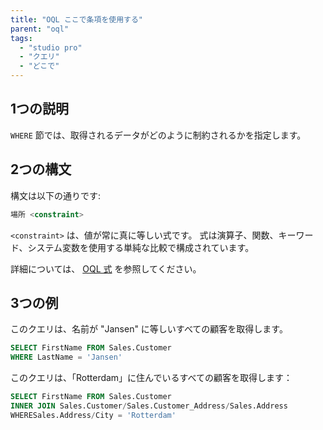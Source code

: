 ```yaml
---
title: "OQL ここで条項を使用する"
parent: "oql"
tags:
  - "studio pro"
  - "クエリ"
  - "どこで"
---
```


## 1つの説明

`WHERE` 節では、取得されるデータがどのように制約されるかを指定します。

## 2つの構文

構文は以下の通りです:

```sql
場所 <constraint>
```

`<constraint>` は、値が常に真に等しい式です。 式は演算子、関数、キーワード、システム変数を使用する単純な比較で構成されています。

詳細については、 [OQL 式](oql-expressions) を参照してください。

## 3つの例

このクエリは、名前が "Jansen" に等しいすべての顧客を取得します。

```sql
SELECT FirstName FROM Sales.Customer
WHERE LastName = 'Jansen'
```

このクエリは、「Rotterdam」に住んでいるすべての顧客を取得します：

```sql
SELECT FirstName FROM Sales.Customer
INNER JOIN Sales.Customer/Sales.Customer_Address/Sales.Address
WHERESales.Address/City = 'Rotterdam'
```
